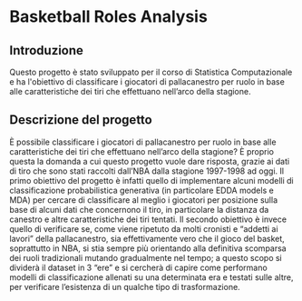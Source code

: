 # Basketball Roles Analysis
## Introduzione
Questo progetto è stato sviluppato per il corso di Statistica Computazionale e ha l'obiettivo di classificare i giocatori di pallacanestro per ruolo in base alle caratteristiche dei tiri che
effettuano nell’arco della stagione.

## Descrizione del progetto
È possibile classificare i giocatori di pallacanestro per ruolo in base alle caratteristiche dei tiri che effettuano nell’arco della stagione?
È proprio questa la domanda a cui questo progetto vuole dare risposta, grazie ai dati di tiro che sono stati raccolti dall’NBA dalla stagione 1997-1998 ad oggi.
Il primo obiettivo del progetto è infatti quello di implementare alcuni modelli di classificazione probabilistica generativa (in particolare EDDA models e MDA) per cercare di classificare al meglio i giocatori per posizione
sulla base di alcuni dati che concernono il tiro, in particolare la distanza da canestro e altre caratteristiche dei tiri tentati. 
Il secondo obiettivo è invece quello di verificare se, come viene ripetuto da molti cronisti e “addetti ai lavori” della pallacanestro, sia effettivamente vero che il gioco del basket, soprattutto in NBA, si stia
sempre più orientando alla definitiva scomparsa dei ruoli tradizionali mutando gradualmente nel tempo; a questo scopo si dividerà il dataset in 3 “ere” e si cercherà di capire come performano modelli di classificazione allenati su una determinata era e testati sulle altre, per verificare l’esistenza di un qualche tipo di trasformazione.
